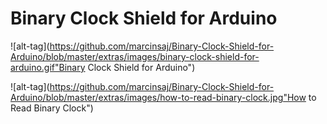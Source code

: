 # Binary Clock Shield for Arduino
![alt-tag](https://github.com/marcinsaj/Binary-Clock-Shield-for-Arduino/blob/master/extras/images/binary-clock-shield-for-arduino.gif"Binary Clock Shield for Arduino")

![alt-tag](https://github.com/marcinsaj/Binary-Clock-Shield-for-Arduino/blob/master/extras/images/how-to-read-binary-clock.jpg"How to Read Binary Clock")
